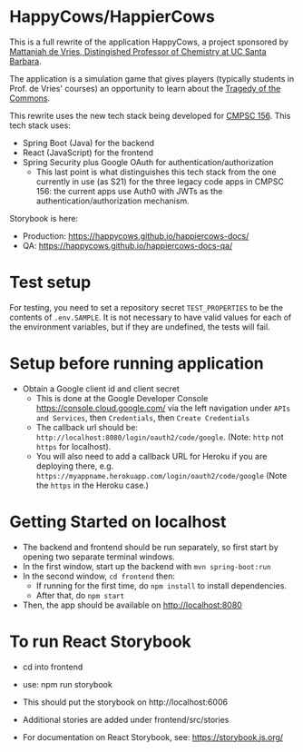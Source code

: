 # HappyCows/HappierCows

This is a full rewrite of the application HappyCows, a project sponsored by [Mattanjah de Vries, Distingished Professor of Chemistry at UC Santa Barbara](https://www.chem.ucsb.edu/people/mattanjah-s-de-vries).

The application is a simulation game that gives players (typically students in Prof. de Vries' courses) an opportunity to learn about the [Tragedy of the Commons](https://en.wikipedia.org/wiki/Tragedy_of_the_commons).

This rewrite uses the new tech stack being developed for [CMPSC 156](https://ucsb-cs156.github.io).    This tech stack uses:
* Spring Boot (Java) for the backend
* React (JavaScript) for the frontend
* Spring Security plus Google OAuth for authentication/authorization
  - This last point is what distinguishes this tech stack from the one currently in use (as S21) for the three legacy code apps in
    CMPSC 156: the current apps use Auth0 with JWTs as the authentication/authorization mechanism.


Storybook is here:
* Production: <https://happycows.github.io/happiercows-docs/>
* QA:  <https://happycows.github.io/happiercows-docs-qa/>

# Test setup

For testing, you need to set a repository secret `TEST_PROPERTIES` to be the contents of `.env.SAMPLE`.   It is not necessary to have
valid values for each of the environment variables, but if they are undefined, the tests will fail.

# Setup before running application

* Obtain a Google client id and client secret
  - This is done at the Google Developer Console <https://console.cloud.google.com/> via the left navigation under `APIs and Services`, then `Credentials`, then `Create Credentials`
  - The callback url should be: `http://localhost:8080/login/oauth2/code/google`.  (Note: `http` not `https` for localhost).
  - You will also need to add a callback URL for Heroku if you are deploying there, e.g. `https://myappname.herokuapp.com/login/oauth2/code/google` (Note the `https` in the Heroku case.)


# Getting Started on localhost

* The backend and frontend should be run separately, so first start by opening two separate terminal windows.
* In the first window, start up the backend with `mvn spring-boot:run`
* In the second window, `cd frontend` then:
  - If running for the first time, do `npm install` to install dependencies.
  - After that, do `npm start`
* Then, the app should be available on <http://localhost:8080>

# To run React Storybook

* cd into frontend
* use: npm run storybook
* This should put the storybook on http://localhost:6006
* Additional stories are added under frontend/src/stories

* For documentation on React Storybook, see: https://storybook.js.org/
